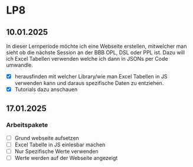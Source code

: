 # LP8
## 10.01.2025
In dieser Lernperiode möchte ich eine Webseite erstellen, mitwelcher man sieht ob die nächste Session an der BBB OPL, DSL oder PPL ist. Dazu will ich Excel Tabellen verwenden welche ich dann in JSONs per Code umwandle. 

- [X] herausfinden mit welcher Library/wie man Excel Tabellen in JS verwenden kann und daraus spezifische Daten zu entziehen.
- [X] Tutorials dazu anschauen
      
## 17.01.2025
### Arbeitspakete
- [ ] Grund webseite aufsetzen
- [ ] Excel Tabelle in JS einlesbar machen
- [ ] Nur Spezifische Werte verwenden
- [ ] Werte werden auf der Webseite angezeigt
